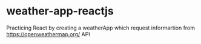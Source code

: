 # weather-app-reactjs

Practicing React by creating a weatherApp which request informartion from https://openweathermap.org/ API
